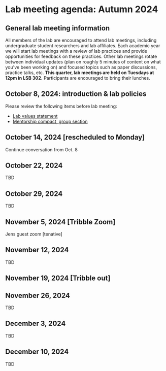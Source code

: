 # Lab meeting agenda: Autumn 2024
## General lab meeting information
All members of the lab are encouraged to attend lab meetings, including undergraduate student researchers and lab affiliates.
Each academic year we will start lab meetings with a review of lab practices and provide opportunities for feedback on these practices. 
Other lab meetings rotate between individual updates (plan on roughly 5 minutes of content on what you've been working on) and focused topics such as paper discussions, practice talks, etc.
**This quarter, lab meetings are held on Tuesdays at 12pm in LSB 302.** Participants are encouraged to bring their lunches. 

## October 8, 2024: introduction & lab policies
Please review the following items before lab meeting: 
- [Lab values statement](https://tribblelab.org/values/)
- [Mentorship compact, group section](https://www.biology.washington.edu/sites/default/files/general/Biology_MentorshipCompactChecklist_DEC_suggestions2021-04-28.pdf)
## October 14, 2024 [rescheduled to Monday]
Continue conversation from Oct. 8
## October 22, 2024
TBD
## October 29, 2024
TBD
## November 5, 2024 [Tribble Zoom] 
Jens guest zoom [tenative]
## November 12, 2024
TBD
## November 19, 2024 [Tribble out] 
## November 26, 2024
TBD
## December 3, 2024
TBD
## December 10, 2024
TBD

